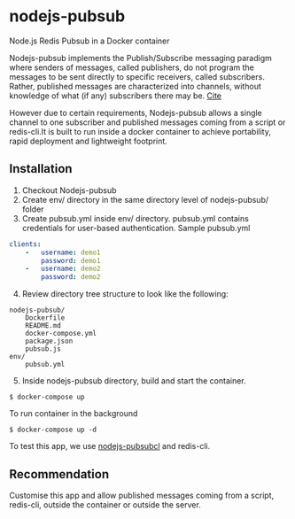 # nodejs-pubsub
Node.js Redis Pubsub in a Docker container

Nodejs-pubsub implements the Publish/Subscribe messaging paradigm  where senders of messages, called publishers, do not program the messages to be sent directly to specific receivers, called subscribers. Rather, published messages are characterized into channels, without knowledge of what (if any) subscribers there may be. [Cite](http://redis.io/topics/pubsub)

However due to certain requirements, Nodejs-pubsub allows a single channel to one subscriber and published messages coming from a script or redis-cli.It is built to run inside a docker container to achieve portability, rapid deployment and lightweight footprint.

## Installation
1. Checkout Nodejs-pubsub
2. Create env/ directory in the same directory level of nodejs-pubsub/ folder
3. Create pubsub.yml inside env/ directory. pubsub.yml contains credentials for user-based authentication.
Sample pubsub.yml

``` yaml
clients:
    -   username: demo1
        password: demo1
    -   username: demo2
        password: demo2 
``` 
4. Review directory tree structure to look like the following:

```
nodejs-pubsub/
 	Dockerfile
	README.md
	docker-compose.yml
	package.json
	pubsub.js
env/
	pubsub.yml
```

5. Inside nodejs-pubsub directory, build and start the container.
```
$ docker-compose up
```
To run container in the background 
```
$ docker-compose up -d
```

To test this app, we use [nodejs-pubsubcl](https://github.com/ezraundag/nodejs-pubsubcl.git) and redis-cli.

## Recommendation

Customise this app and allow published messages coming from a script, redis-cli, outside the container or outside the server.

